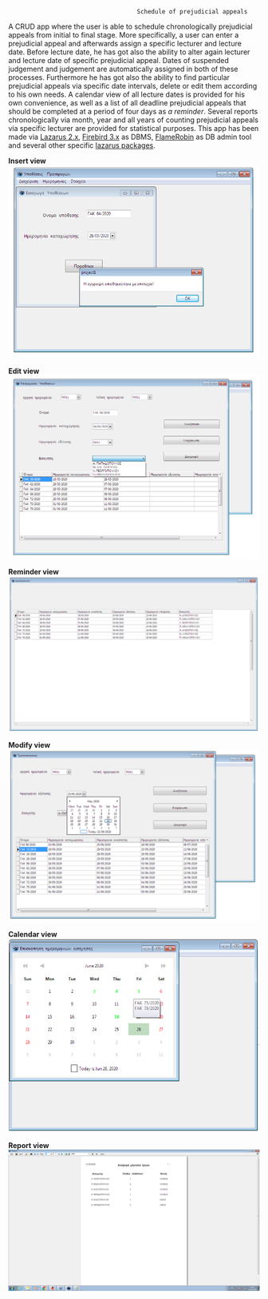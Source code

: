 										Schedule of prejudicial appeals
										
A CRUD app where the user is able to schedule chronologically prejudicial appeals from initial to final stage. More specifically, a user can enter a prejudicial appeal and afterwards assign a specific lecturer and lecture date. Before lecture date, he has got also the ability to alter again lecturer and lecture date of specific prejudicial appeal. Dates of suspended judgement and judgement are automatically assigned in both of these processes. Furthermore he has got also the ability to find particular prejudicial appeals via specific date intervals, delete or edit them according to his own needs.
A calendar view of all lecture dates is provided for his own convenience, as well as a list of all deadline prejudicial appeals that should be completed at a period of four days as *a reminder*.  Several reports chronologically via month, year and all years of counting prejudicial appeals via specific lecturer are provided for statistical purposes.
This app has been made via [Lazarus 2.x](https://www.lazarus-ide.org/), [Firebird 3.x](https://firebirdsql.org/) as DBMS, [FlameRobin](http://www.flamerobin.org/) as DB admin tool and several other specific [lazarus  packages](https://packages.lazarus-ide.org/). 

**Insert view**
![](images/1.png "")

**Edit view**
![](images/2.png "")

**Reminder view**
![](images/3.png "")

**Modify view**
![](images/4.png "")

**Calendar view**
![](images/5.png "")

**Report view**
![](images/6.png "")
